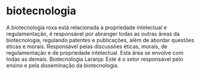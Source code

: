 # biotecnologia
A biotecnologia roxa está relacionada à propriedade intelectual e regulamentação, é responsável por abranger todas as outras áreas da biotecnologia, regulando patentes e publicações, além de abordar questões éticas e morais.
 Responsável pelas discussões éticas, morais, de regulamentação e de propriedade intelectual. Esta área se envolve com todas as demais. Biotecnologia Laranja: Este é o setor responsável pelo ensino e pela disseminação da biotecnologia.

